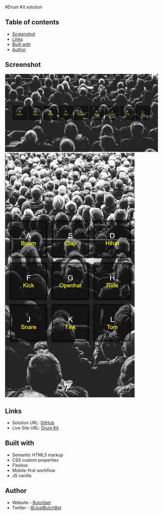 #Drum Kit solution 

## Table of contents

- [Screenshot](#screenshot)
- [Links](#links)
- [Built with](#built-with)
- [Author](#author)

## Screenshot
![Desktop](./images/desktop.png)
![Mobile](./images/mobile.png)

## Links
- Solution URL: [GitHub](https://github.com/ButchBet/JavaScript-Drum-Kit)
- Live Site URL: [Drum Kit](https://butchbet.github.io/JavaScript-Drum-Kit/)

## Built with
- Semantic HTML5 markup
- CSS custom properties
- Flexbox
- Mobile-first workflow
- JS vanilla

## Author
- Website - [Butchbet](none)
- Twitter - [@JustButchBet](https://twitter.com/JustButchBet)
